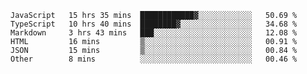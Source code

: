 
<!--
**xy406043/xy406043** is a ✨ _special_ ✨ repository because its `README.md` (this file) appears on your GitHub profile.

Here are some ideas to get you started:

- 🔭 I’m currently working on ...
- 🌱 I’m currently learning ...
- 👯 I’m looking to collaborate on ...
- 🤔 I’m looking for help with ...
- 💬 Ask me about ...
- 📫 How to reach me: ...
- 😄 Pronouns: ...
- ⚡ Fun fact: ...
-->

<!--START_SECTION:waka-->

```text
JavaScript   15 hrs 35 mins  ████████████▓░░░░░░░░░░░░   50.69 %
TypeScript   10 hrs 40 mins  ████████▓░░░░░░░░░░░░░░░░   34.68 %
Markdown     3 hrs 43 mins   ███░░░░░░░░░░░░░░░░░░░░░░   12.08 %
HTML         16 mins         ▒░░░░░░░░░░░░░░░░░░░░░░░░   00.91 %
JSON         15 mins         ▒░░░░░░░░░░░░░░░░░░░░░░░░   00.84 %
Other        8 mins          ░░░░░░░░░░░░░░░░░░░░░░░░░   00.46 %
```

<!--END_SECTION:waka-->
